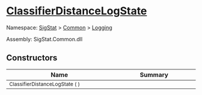 # [ClassifierDistanceLogState](./ClassifierDistanceLogState.md)

Namespace: [SigStat]() > [Common](./../README.md) > [Logging](./README.md)

Assembly: SigStat.Common.dll


## Constructors

| Name<a href="#"><img width=475></a> | Summary<a href="#"><img width=475></a> | 
| --- | --- | 
| <sub>ClassifierDistanceLogState (  )</sub>| <sub></sub>| <br>


